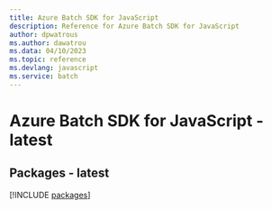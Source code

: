 ```yaml
---
title: Azure Batch SDK for JavaScript
description: Reference for Azure Batch SDK for JavaScript
author: dpwatrous
ms.author: dawatrou
ms.data: 04/10/2023
ms.topic: reference
ms.devlang: javascript
ms.service: batch
---
```

# Azure Batch SDK for JavaScript - latest
## Packages - latest
[!INCLUDE [packages](batch-index.md)]